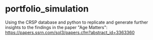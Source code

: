 # portfolio_simulation
Using the CRSP database and python to replicate and generate further insights to the findings in the paper "Age Matters": https://papers.ssrn.com/sol3/papers.cfm?abstract_id=3363360

